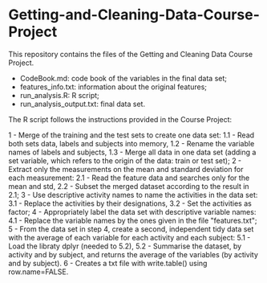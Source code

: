 # Getting-and-Cleaning-Data-Course-Project


This repository contains the files of the Getting and Cleaning Data Course Project.

* CodeBook.md: code book of the variables in the final data set;
* features_info.txt: information about the original features;
* run_analysis.R: R script;
* run_analysis_output.txt: final data set.

The R script follows the instructions provided in the Course Project:

1 - Merge of the training and the test sets to create one data set:
    1.1 - Read both sets data, labels and subjects into memory,
    1.2 - Rename the variable names of labels and subjects,
    1.3 - Merge all data in one data set (adding a set variable, which refers to the origin of the data: train or test set);
2 - Extract only the measurements on the mean and standard deviation for each measurement:
    2.1 - Read the feature data and searches only for the mean and std,
    2.2 - Subset the merged dataset according to the result in 2.1;
3 - Use descriptive activity names to name the activities in the data set:
    3.1 - Replace the activities by their designations,
    3.2 - Set the activities as factor;
4 - Appropriately label the data set with descriptive variable names:
    4.1 - Replace the variable names by the ones given in the file "features.txt";
5 - From the data set in step 4, create a second, independent tidy data set with the average of each variable for each activity and each subject:
    5.1 - Load the libraty dplyr (needed to 5.2),
    5.2 - Summarise the dataset, by activity and by subject, and returns the average of the variables (by activity and by subject).
6 - Creates a txt file with write.table() using row.name=FALSE.